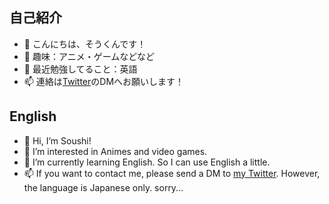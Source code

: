 ## 自己紹介
- 👋 こんにちは、そうくんです！
- 👀 趣味：アニメ・ゲームなどなど
- 🌱 最近勉強してること：英語
- 📫 連絡は[Twitter][my-twitter-link]のDMへお願いします！

## English
- 👋 Hi, I’m Soushi!
- 👀 I’m interested in Animes and video games.
- 🌱 I’m currently learning English. So I can use English a little.
- 📫 If you want to contact me, please send a DM to [my Twitter][my-twitter-link]. However, the language is Japanese only. sorry...

[my-twitter-link]:https://twitter.com/soukun_work
<!---
MizunoSoushi/MizunoSoushi is a ✨ special ✨ repository because its `README.md` (this file) appears on your GitHub profile.
You can click the Preview link to take a look at your changes.
--->
